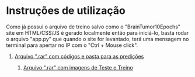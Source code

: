 # Instruções de utilização

Como já possui o arquivo de treino salvo como o "BrainTumor10Epochs" site em HTML/CSS/JS é gerado localmente então para iniciá-lo, basta rodar o arquivo "app.py" que quando o site for levantado, terá uma mensagem no terminal para apertar no IP com o "Ctrl + Mouse click".

<ol>
<li><a href="BrainTumorCodes_PredImages.rar"> Arquivo ".rar" com códigos e pasta para as predições</a></li>
<ol>
<li><a href="Test and Train.rar"> Arquivo ".rar" com imagens de Teste e Treino</a></li>
